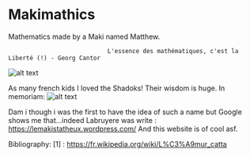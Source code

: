 # Makimathics
Mathematics made by a Maki named Matthew.

                                L'essence des mathématiques, c'est la Liberté (!) - Georg Cantor
![alt text](https://upload.wikimedia.org/wikipedia/commons/e/e4/Katta_%28Lemur_catta%29_jumping.jpg)


As many french kids I loved the Shadoks! Their wisdom is huge. In memoriam:
![alt text](https://actualitte.com/uploads/images/shadoks-devise-1fe73075-cf56-4668-970a-8c82f3a81a08.jpg)



Dam i though i was the first to have the idea of such a name but Google shows me that...indeed Labruyere was write : https://lemakistatheux.wordpress.com/
And this website is of cool asf. 









Bibliography: 
[1] : https://fr.wikipedia.org/wiki/L%C3%A9mur_catta
